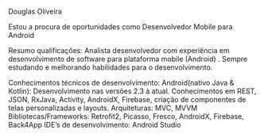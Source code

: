 Douglas Oliveira


Estou a procura de oportunidades como Desenvolvedor Mobile para Android

Resumo qualificações:
Analista desenvolvedor com experiência em desenvolvimento de software para  plataforma mobile (Android) .
Sempre estudando e melhorando habilidades para o desenvolvimento.

Conhecimentos técnicos de desenvolvimento:
Android(nativo Java & Kotlin):
Desenvolvimento nas versões 2.3 à atual.
Conhecimentos em REST, JSON, RxJava,  Activity, AndroidX, Firebase, criação de componentes de  telas personalizadas e layouts.
Arquiteturas:
MVC, MVVM
Bibliotecas/Frameworks:
Retrofit2, Picasso, Fresco, AndroidX, Firebase, Back4App
 IDE’s de desenvolvimento:
Android Studio

